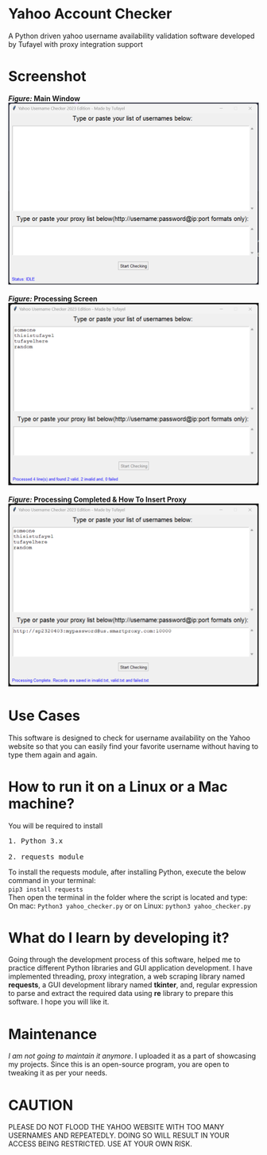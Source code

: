 # Yahoo Account Checker
A Python driven yahoo username availability validation software developed by Tufayel with proxy integration support

# Screenshot
<b><i>Figure:</i> Main Window</b><br>
<img src="https://raw.githubusercontent.com/TufayelLUS/Yahoo-Account-Checker/main/Sample.png" /><br><br>
<b><i>Figure:</i> Processing Screen</b><br>
<img src="https://raw.githubusercontent.com/TufayelLUS/Yahoo-Account-Checker/main/Sample2.png" /><br><br>
<b><i>Figure:</i> Processing Completed & How To Insert Proxy</b><br>
<img src="https://raw.githubusercontent.com/TufayelLUS/Yahoo-Account-Checker/main/Sample3.png" /><br>

# Use Cases
This software is designed to check for username availability on the Yahoo website so that you can easily find your favorite username without having to type them again and again.

# How to run it on a Linux or a Mac machine?
You will be required to install
<pre>
1. Python 3.x<br>
2. requests module
</pre>

To install the requests module, after installing Python, execute the below command in your terminal:<br>
<code>pip3 install requests</code>
<br>
Then open the terminal in the folder where the script is located and type:
On mac: <code>Python3 yahoo_checker.py</code>
or on Linux: <code>python3 yahoo_checker.py</code>

# What do I learn by developing it?
Going through the development process of this software, helped me to practice different Python libraries and GUI application development. I have implemented threading, proxy integration, a web scraping library named <b>requests</b>, a GUI development library named <b>tkinter</b>, and, regular expression to parse and extract the required data using <b>re</b> library to prepare this software. I hope you will like it.

# Maintenance
<i>I am not going to maintain it anymore</i>. I uploaded it as a part of showcasing my projects. Since this is an open-source program, you are open to tweaking it as per your needs.

# CAUTION
PLEASE DO NOT FLOOD THE YAHOO WEBSITE WITH TOO MANY USERNAMES AND REPEATEDLY. DOING SO WILL RESULT IN YOUR ACCESS BEING RESTRICTED. USE AT YOUR OWN RISK.
